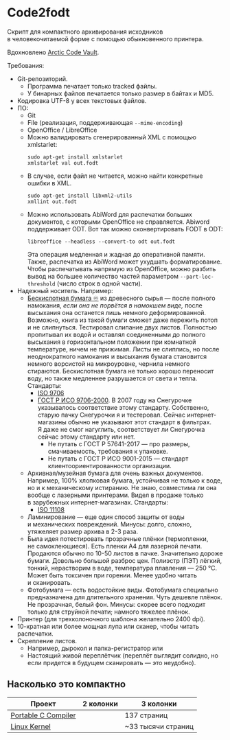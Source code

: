 # Code2fodt

Скрипт для компактного архивирования исходников
в&nbsp;человекочитаемой форме
с&nbsp;помощью обыкновенного принтера.

Вдохновлено [Arctic Code Vault](https://archiveprogram.github.com/arctic-vault/).

Требования:

* Git-репозиторий.
  * Программа печатает только tracked файлы.
  * У&nbsp;бинарных файлов печатается только размер в&nbsp;байтах и&nbsp;MD5.
* Кодировка UTF-8 у всех текстовых файлов.
* ПО:
  * Git
  * File (реализация, поддерживающая `--mime-encoding`)
  * OpenOffice / LibreOffice
  * Можно валидировать сгенерированный XML с&nbsp;помощью xmlstarlet:
    ```
    sudo apt-get install xmlstarlet
    xmlstarlet val out.fodt
    ```
  * В случае, если файл не&nbsp;читается, можно найти конкретные ошибки в&nbsp;XML.
    ```
    sudo apt-get install libxml2-utils
    xmllint out.fodt
    ```
  * Можно использовать AbiWord для распечатки больших документов,
    с&nbsp;которыми OpenOffice не&nbsp;справляется.
    Abiword поддерживает ODT. Вот так можно сконвертировать FODT в ODT:
    ```
    libreoffice --headless --convert-to odt out.fodt
    ```
    Эта операция медленная и&nbsp;жадная до&nbsp;оперативной памяти.
    Также, распечатка из&nbsp;AbiWord может ухудшать форматирование.
    Чтобы распечатывать напрямую из&nbsp;OpenOffice, можно
    разбить вывод на&nbsp;большее количество частей параметром `--part-loc-threshold`
    (число строк в&nbsp;одной части).
* Надежный носитель. Например:
  * [Бескислотная бумага ♾](https://en.wikipedia.org/wiki/Acid-free_paper) из&nbsp;древесного сырья&nbsp;—
  после полного намокания,
  *если она не&nbsp;порвётся в&nbsp;намокшем виде,*
  после высыхания она останется лишь немного деформированной.
  Возможно, книга из&nbsp;такой бумаги сможет даже пережить потоп и&nbsp;не&nbsp;слипнуться.
  Тестировал слипание двух листов.
  Полностью пропитывал их водой и&nbsp;оставлял соединенными до&nbsp;полного высыхания
  в&nbsp;горизонтальном положении при комнатной температуре, ничем не&nbsp;прижимая.
  Листы не&nbsp;слиплись, но после неоднократного намокания и&nbsp;высыхания
  бумага становится немного ворсистой на&nbsp;микроуровне, чернила немного стираются. 
  Бескислотная бумага не&nbsp;только хорошо переносит воду, но также
  медленнее разрушается от&nbsp;света и&nbsp;тепла.
  Стандарты:
    * [ISO 9706](https://www.iso.org/standard/17562.html)
    * [ГОСТ Р ИСО 9706-2000](https://internet-law.ru/gosts/gost/10997/).
    В&nbsp;2007 году на&nbsp;Снегурочке указывалось соответствие этому стандарту.
    Собственно, старую пачку Снегурочки я и&nbsp;тестеровал.
    Сейчас интернет-магазины обычно не&nbsp;указывают этот стандарт в&nbsp;фильтрах.
    Я&nbsp;даже не&nbsp;смог нагуглить, соответствует&nbsp;ли Снегурочка сейчас этому стандарту или нет. 
      * Не&nbsp;путать с&nbsp;ГОСТ&nbsp;Р&nbsp;57641-2017&nbsp;— про размеры, смачиваемость, требования к упаковке.
      * Не&nbsp;путать с&nbsp;ГОСТ&nbsp;Р&nbsp;ИСО 9001-2015&nbsp;— стандарт клиентоориентированности организации.
  * Архивная/музейная бумага для очень важных документов.
  Например, 100% хлопковая бумага, устойчивая не&nbsp;только к&nbsp;воде, но и к&nbsp;механическому истиранию.
  Не&nbsp;знаю, совместима&nbsp;ли она вообще с&nbsp;лазерными принтерами.
  Видел в&nbsp;продаже только в&nbsp;зарубежных интернет-магазинах.
  Стандарты:
    * [ISO 11108](https://www.iso.org/standard/1708.html)
  * Ламинирование&nbsp;— еще один способ защиты от&nbsp;воды и&nbsp;механических повреждений.
  Минусы: долго, сложно, утяжеляет размер архива в 2-3 раза.
  * Была идея потестировать прозрачные плёнки (термопленки, не&nbsp;самоклеющиеся).
  Есть пленки A4 для лазерной печати.
  Продаются обычно по 10-50 листов в пачке.
  Значительно дороже бумаги. Довольно большой разброс цен.
  Полиэстр (ПЭТ) лёгкий, тонкий, нерастворим в воде,
  температура плавления&nbsp;— 250&nbsp;°C.
  Может быть токсичен при горении. Менее удобно читать и&nbsp;сканировать.
  * Фотобумага&nbsp;— есть водостойкие виды.
  Фотобумага специально предназначена для длительного хранения.
  Чуть дешевле плёнок. Не прозрачная, белый фон.
  Минусы: скорее всего подходит только для струйной печати;
  намного тяжелее плёнок.
* Принтер (для трехколоночного шаблона желательно 2400 dpi).
* 10-кратная или более мощная лупа или сканер, чтобы читать распечатки.
* Скрепление листов.
  * Например, дырокол и папка-регистратор или
  * Настоящий живой переплётчик (переплёт выглядит солидно,
  но если придется в будущем сканировать&nbsp;— это неудобно).


## Насколько это компактно

| Проект              | 2 колонки       | 3 колонки       |
| ---------------     | --------------- | --------------- |
| [Portable C Compiler](https://github.com/OrangeTide/pcc) |  | 137 страниц |
| [Linux Kernel](https://github.com/torvalds/linux)    |  | ~33 тысячи страниц  |

